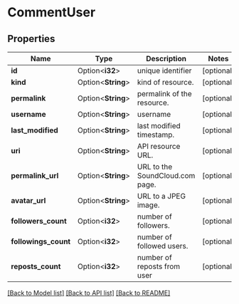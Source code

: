 # CommentUser

## Properties

Name | Type | Description | Notes
------------ | ------------- | ------------- | -------------
**id** | Option<**i32**> | unique identifier | [optional]
**kind** | Option<**String**> | kind of resource. | [optional]
**permalink** | Option<**String**> | permalink of the resource. | [optional]
**username** | Option<**String**> | username | [optional]
**last_modified** | Option<**String**> | last modified timestamp. | [optional]
**uri** | Option<**String**> | API resource URL. | [optional]
**permalink_url** | Option<**String**> | URL to the SoundCloud.com page. | [optional]
**avatar_url** | Option<**String**> | URL to a JPEG image. | [optional]
**followers_count** | Option<**i32**> | number of followers. | [optional]
**followings_count** | Option<**i32**> | number of followed users. | [optional]
**reposts_count** | Option<**i32**> | number of reposts from user | [optional]

[[Back to Model list]](../README.md#documentation-for-models) [[Back to API list]](../README.md#documentation-for-api-endpoints) [[Back to README]](../README.md)


